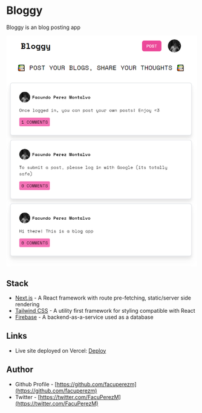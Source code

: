 # Bloggy

Bloggy is an blog posting app

![Bloggy](./public/screenshot.jpg)

## Stack

- [Next.js](https://nextjs.org/) - A React framework with route pre-fetching, static/server side rendering
- [Tailwind CSS](https://tailwindcss.com/) - A utility first framework for styling compatible with React
- [Firebase](https://firebase.google.com/) - A backend-as-a-service used as a database

## Links

- Live site deployed on Vercel: [Deploy](https://bloggyapp.vercel.app/)

## Author

- Github Profile - [https://github.com/facuperezm](https://github.com/facuperezm)
- Twitter - [https://twitter.com/FacuPerezM](https://twitter.com/FacuPerezM)
